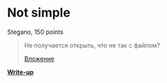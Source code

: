 # Not simple

Stegano, 150 points

> Не получается открыть, что не так с файлом?
>
> [Вложение](https://github.com/upmlctf/2017-summer/blob/master/not-simple/pic.jpg)

**[Write-up](https://github.com/upmlctf/2017-summer/blob/master/not-simple/WRITEUP.md)**
